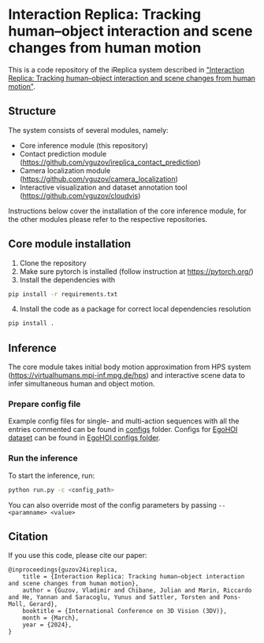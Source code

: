 # Interaction Replica: Tracking human–object interaction and scene changes from human motion
This is a code repository of the iReplica system described in 
["Interaction Replica: Tracking human–object interaction and scene changes from human motion"](https://virtualhumans.mpi-inf.mpg.de/ireplica).

## Structure

The system consists of several modules, namely:

- Core inference module (this repository)
- Contact prediction module (https://github.com/vguzov/ireplica_contact_prediction)
- Camera localization module (https://github.com/vguzov/camera_localization)
- Interactive visualization and dataset annotation tool (https://github.com/vguzov/cloudvis)

Instructions below cover the installation of the core inference module, for the other modules please refer to the respective repositories.

## Core module installation

1. Clone the repository
2. Make sure pytorch is installed (follow instruction at https://pytorch.org/)
3. Install the dependencies with

```bash
pip install -r requirements.txt
```

4. Install the code as a package for correct local dependencies resolution

```bash
pip install .
```

## Inference

The core module takes initial body motion approximation from HPS system (https://virtualhumans.mpi-inf.mpg.de/hps) and interactive scene data to
infer simultaneous human and object motion.

### Prepare config file

Example config files for single- and multi-action sequences with all the entries commented can be found in [configs](./configs) folder.
Configs for [EgoHOI dataset](https://virtualhumans.mpi-inf.mpg.de/ireplica/datasets.html) can be found in [EgoHOI configs folder](./configs/egohoi).

### Run the inference

To start the inference, run:

```bash
python run.py -c <config_path>
```

You can also override most of the config parameters by passing `--<paramname> <value>`

## Citation

If you use this code, please cite our paper:

```
@inproceedings{guzov24ireplica,
    title = {Interaction Replica: Tracking human–object interaction and scene changes from human motion},
    author = {Guzov, Vladimir and Chibane, Julian and Marin, Riccardo and He, Yannan and Saracoglu, Yunus and Sattler, Torsten and Pons-Moll, Gerard},
    booktitle = {International Conference on 3D Vision (3DV)},
    month = {March},
    year = {2024},
}
```
